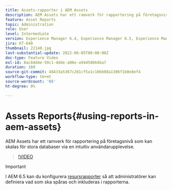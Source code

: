 ```yaml
---
title: Assets-rapporter i AEM Assets
description: AEM Assets har ett ramverk för rapportering på företagsnivå som kan skalas för stora databaser via en intuitiv användarupplevelse.
feature: Asset Reports
topic: Administration
role: User
level: Intermediate
version: Experience Manager 6.4, Experience Manager 6.5, Experience Manager as a Cloud Service
jira: KT-648
thumbnail: 22140.jpg
last-substantial-update: 2022-06-05T00:00:00Z
doc-type: Feature Video
exl-id: 8ac84d4e-59c1-4dde-a06e-a94458664ba7
duration: 160
source-git-commit: 48433a5367c281cf5a1c106b08a1306f1b0e8ef4
workflow-type: tm+mt
source-wordcount: '65'
ht-degree: 0%

---
```


# Assets Reports{#using-reports-in-aem-assets}

AEM Assets har ett ramverk för rapportering på företagsnivå som kan skalas för stora databaser via en intuitiv användarupplevelse.

>[!VIDEO](https://video.tv.adobe.com/v/22140?quality=12&learn=on)


>[!IMPORTANT]
>
>I AEM 6.5 kan du konfigurera [resursrapporter](https://experienceleague.adobe.com/docs/experience-manager-65/assets/administer/asset-reports.html?lang=sv-SE#prerequisite-for-reporting) så att administratörer kan definiera vad som ska spåras och inkluderas i rapporterna.
